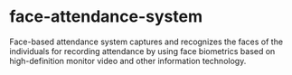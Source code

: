 # face-attendance-system
Face-based attendance system captures and recognizes the faces of the individuals for recording attendance by using face biometrics based on high-definition monitor video and other information technology.
